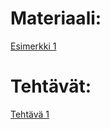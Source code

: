 # Materiaali:
[ Esimerkki 1 ]( Esimerkki_01/index.md ) 
 

# Tehtävät:
[ Tehtävä 1 ]( Tehtävä_1/index.md ) 